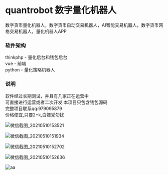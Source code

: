 # quantrobot 数字量化机器人
数字货币量化机器人，数字货币自动交易机器人，AI智能交易机器人，数字货币网格交易机器人，量化机器人APP
  

### 软件架构
thinkphp - 量化后台和钱包后台  
vue - 前端  
python - 量化策略机器人  
  
  
### 说明
软件经过长期测试，并且有几家正在运营中  
可直接进行运营或者二次开发 
本项目只包含钱包源码  
完整项目联系qq:979095879  
价格便宜,只要2+k,白嫖党勿扰  

![微信截图_20210510153521](https://user-images.githubusercontent.com/83943063/117622616-665ca580-b1a5-11eb-8547-06703341257f.png)


![微信截图_20210510151934](https://user-images.githubusercontent.com/83943063/117621679-6a3bf800-b1a4-11eb-8874-db55de7b604d.png)


![微信截图_20210510152702](https://user-images.githubusercontent.com/83943063/117621731-7758e700-b1a4-11eb-8631-58d26dee0cf2.png)


![微信截图_20210510152636](https://user-images.githubusercontent.com/83943063/117621706-7031d900-b1a4-11eb-8730-fc7286775391.png)


![aa](https://user-images.githubusercontent.com/83943063/117619830-5394a180-b1a2-11eb-89d2-e3e039d798de.png)


